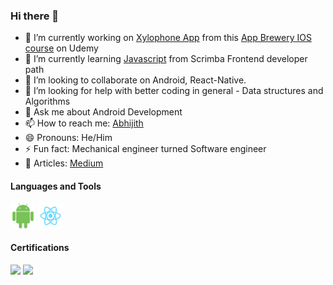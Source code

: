 ### Hi there 👋

<!--
**nasreekar/nasreekar** is a ✨ _special_ ✨ repository because its `README.md` (this file) appears on your GitHub profile.

Here are some ideas to get you started:
-->

- 🔭 I’m currently working on [Xylophone App](https://github.com/nasreekar/iOS13-Swift5-The-Complete-iOS-App-Development-Bootcamp) from this [App Brewery IOS course](https://www.udemy.com/course/ios-13-app-development-bootcamp/) on Udemy
- 🌱 I’m currently learning [Javascript](https://scrimba.com/path/gfrontend/enrolled) from Scrimba Frontend developer path
- 👯 I’m looking to collaborate on Android, React-Native. 
- 🤔 I’m looking for help with better coding in general - Data structures and Algorithms
- 💬 Ask me about Android Development
- 📫 How to reach me: [Abhijith](https://www.linkedin.com/in/abhijithsreekar/)
- 😄 Pronouns: He/Him
- ⚡ Fun fact: Mechanical engineer turned Software engineer
- 📄 Articles: [Medium](https://medium.com/@abhijith.nalla)

#### Languages and Tools
<code><img height="40" src="https://raw.githubusercontent.com/github/explore/80688e429a7d4ef2fca1e82350fe8e3517d3494d/topics/android/android.png"></code>
<code><img height="40" src="https://raw.githubusercontent.com/github/explore/80688e429a7d4ef2fca1e82350fe8e3517d3494d/topics/react-native/react-native.png"></code>

#### Certifications
<code><img height= "40" src="https://i.ibb.co/rf4s7qW/csm.jpg"></code>
<code><img height= "40" src="https://i.ibb.co/WDY39ps/udacity.jpg"></code>
